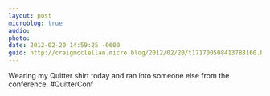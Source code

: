 ```yaml
---
layout: post
microblog: true
audio: 
photo: 
date: 2012-02-20 14:59:25 -0600
guid: http://craigmcclellan.micro.blog/2012/02/20/t171700508413788160.html
---
```

Wearing my Quitter shirt today and ran into someone else from the conference. #QuitterConf
